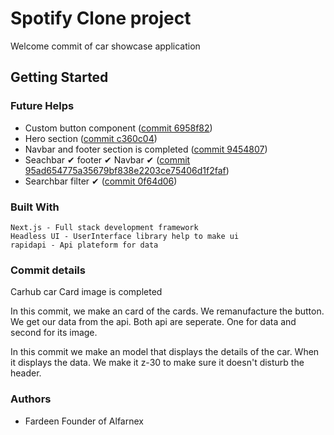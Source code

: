 # Spotify Clone project
Welcome commit of car showcase application

## Getting Started

### Future Helps 
- Custom button component ([commit 6958f82](https://github.com/Fardeen-Awais/Project-02-Spotify/commit/6958f82))
- Hero section ([commit c360c04](https://github.com/Fardeen-Awais/Project-02-Spotify/commit/c360c04))
- Navbar and footer section is completed ([commit 9454807](https://github.com/Fardeen-Awais/Project-02-Spotify/commit/9454807))
- Seachbar ✔ footer ✔ Navbar ✔ ([commit 95ad654775a35679bf838e2203ce75406d1f2faf](https://github.com/Fardeen-Awais/Project-02-Spotify/commit/95ad654775a35679bf838e2203ce75406d1f2faf))
- Searchbar filter ✔ ([commit 0f64d06](https://github.com/Fardeen-Awais/Project-02-Spotify/commit/0f64d06))


### Built With

    Next.js - Full stack development framework 
    Headless UI - UserInterface library help to make ui
    rapidapi - Api plateform for data


### Commit details

Carhub car Card image is completed

 In this commit, we make an card of the cards.
 We remanufacture the button. We get our data from the api. Both api are seperate.
 One for data and second for its image. 

 In this commit we make an model that displays the details of the car. 
 When it displays the data. We make it z-30 to make sure it doesn't disturb the header.

### Authors
- Fardeen Founder of Alfarnex



